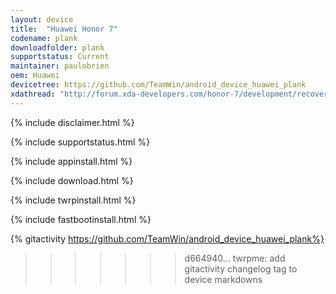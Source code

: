 ```yaml
---
layout: device
title:  "Huawei Honor 7"
codename: plank
downloadfolder: plank
supportstatus: Current
maintainer: paulobrien
oem: Huawei
devicetree: https://github.com/TeamWin/android_device_huawei_plank
xdathread: "http://forum.xda-developers.com/honor-7/development/recovery-twrp-recovery-plank-honor-7-t3366622"
---
```


{% include disclaimer.html %}

{% include supportstatus.html %}

{% include appinstall.html %}

{% include download.html %}

{% include twrpinstall.html %}

{% include fastbootinstall.html %}

{% gitactivity  https://github.com/TeamWin/android_device_huawei_plank%}
>>>>>>> d664940... twrpme: add gitactivity changelog tag to device markdowns
